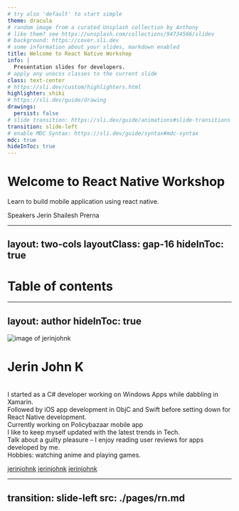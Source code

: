 ```yaml
---
# try also 'default' to start simple
theme: dracula
# random image from a curated Unsplash collection by Anthony
# like them? see https://unsplash.com/collections/94734566/slidev
# background: https://cover.sli.dev
# some information about your slides, markdown enabled
title: Welcome to React Native Workshop
info: |
  Presentation slides for developers.
# apply any unocss classes to the current slide
class: text-center
# https://sli.dev/custom/highlighters.html
highlighter: shiki
# https://sli.dev/guide/drawing
drawings:
  persist: false
# slide transition: https://sli.dev/guide/animations#slide-transitions
transition: slide-left
# enable MDC Syntax: https://sli.dev/guide/syntax#mdc-syntax
mdc: true
hideInToc: true
---
```


# Welcome to React Native Workshop

Learn to build mobile application using react native.

<div class="abs-br m-6 flex gap-2">
  <span @click="$slidev.nav.next" class="px-2 py-1 rounded cursor-pointer"
    hover="bg-white bg-opacity-10">
    Speakers <carbon:bullhorn class="inline"/>
  </span>
 <span class="px-2 py-1 rounded">
    Jerin
  </span>
  <span class="px-2 py-1 rounded">
    Shailesh
  </span>
  <span class="px-2 py-1 rounded">
    Prerna
  </span>
</div>

<!--
Title Page
-->

---
layout: two-cols
layoutClass: gap-16
hideInToc: true
---

# Table of contents

<Transform :scale="0.8">
  <Toc minDepth="1" maxDepth="2"></Toc>
</Transform>

<!--
Table of contents
-->

---
layout: author
hideInToc: true
---

![image of jerinjohnk](/jerin-github.jpeg)

# Jerin John K
<br>

<div v-click.hide="1">
  I started as a C# developer working on Windows Apps while dabbling in
  Xamarin.<br>
  Followed by iOS app development in ObjC and Swift before setting down for
  React Native development.<br>
  Currently working on Policybazaar mobile app
</div>
<div v-click="1">
  I like to keep myself updated with the latest trends in Tech.<br>
  Talk about a guilty pleasure – I enjoy reading user reviews for apps developed by me.
  <br>
  Hobbies: watching anime and playing games.
</div>

<footer>

  <carbon-logo-x />[jerinjohnk](https://x.com/jerinjohnk)
  <carbon-logo-linkedin />[jerinjohnk](https://www.linkedin.com/in/jerinjohnk/)
  <carbon-logo-medium />[jerinjohnk](https://medium.com/@jerinjohnk)

</footer>

<!--
About myself
-->

---
transition: slide-left
src: ./pages/rn.md
---
